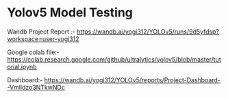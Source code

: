 # Yolov5 Model Testing
Wandb Project Report :- https://wandb.ai/yogi312/YOLOv5/runs/9d5yfdsp?workspace=user-yogi312

Google colab file:- https://colab.research.google.com/github/ultralytics/yolov5/blob/master/tutorial.ipynb

Dashboard:- https://wandb.ai/yogi312/YOLOv5/reports/Project-Dashboard--Vmlldzo3NTkwNDc
